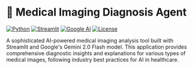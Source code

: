 
# 🏥 Medical Imaging Diagnosis Agent

[![Python](https://img.shields.io/badge/Python-3.8%2B-blue.svg)](https://python.org)
[![Streamlit](https://img.shields.io/badge/Streamlit-1.28%2B-red.svg)](https://streamlit.io)
[![Google AI](https://img.shields.io/badge/Google%20AI-Gemini%202.0-orange.svg)](https://ai.google.dev)
[![License](https://img.shields.io/badge/License-MIT-green.svg)](LICENSE)

A sophisticated AI-powered medical imaging analysis tool built with Streamlit and Google's Gemini 2.0 Flash model. This application provides comprehensive diagnostic insights and explanations for various types of medical images, following industry best practices for AI in healthcare.

